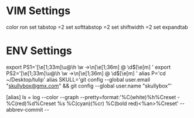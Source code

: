 VIM Settings
============

color ron
set tabstop =2
set softtabstop =2
set shiftwidth =2
set expandtab

ENV Settings
============

export PS1='\[\e[1;33m\]\u@\h \w ->\n\[\e[1;36m\] \@ \d\$\[\e[m\] '
export PS2='\[\e[1;33m\]\u@\h \w ->\n\[\e[1;36m\] \@ \d\$\[\e[m\] '
alias P='cd ~/Desktop/tulip'
alias SKULL='git config --global user.email "skullybox@gmx.com" && git config --global user.name "skullybox"'

[alias]
  ls = log --color --graph --pretty=format:'%C(white)%h%Creset -%C(red)%d%Creset %s %C(cyan)(%cr) %C(bold red)<%an>%Creset' --abbrev-commit --

